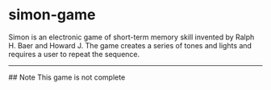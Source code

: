 # simon-game
Simon is an electronic game of short-term memory skill invented by Ralph H. Baer and Howard J. The game creates a series of tones and lights and requires a user to repeat the sequence.
<hr>
## Note
This game is not complete
